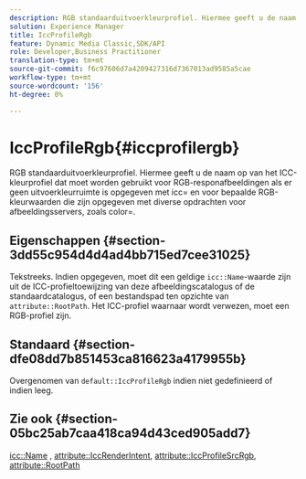 ```yaml
---
description: RGB standaarduitvoerkleurprofiel. Hiermee geeft u de naam op van het ICC-kleurprofiel dat moet worden gebruikt voor RGB-responafbeeldingen als er geen uitvoerkleurruimte is opgegeven met icc= en voor bepaalde RGB-kleurwaarden die zijn opgegeven met diverse opdrachten voor afbeeldingsservers, zoals color=.
solution: Experience Manager
title: IccProfileRgb
feature: Dynamic Media Classic,SDK/API
role: Developer,Business Practitioner
translation-type: tm+mt
source-git-commit: f6c97606d7a4209427316d7367013ad9585a5cae
workflow-type: tm+mt
source-wordcount: '156'
ht-degree: 0%

---
```



# IccProfileRgb{#iccprofilergb}

RGB standaarduitvoerkleurprofiel. Hiermee geeft u de naam op van het ICC-kleurprofiel dat moet worden gebruikt voor RGB-responafbeeldingen als er geen uitvoerkleurruimte is opgegeven met icc= en voor bepaalde RGB-kleurwaarden die zijn opgegeven met diverse opdrachten voor afbeeldingsservers, zoals color=.

## Eigenschappen {#section-3dd55c954d4d4ad4bb715ed7cee31025}

Tekstreeks. Indien opgegeven, moet dit een geldige `icc::Name`-waarde zijn uit de ICC-profieltoewijzing van deze afbeeldingscatalogus of de standaardcatalogus, of een bestandspad ten opzichte van `attribute::RootPath`. Het ICC-profiel waarnaar wordt verwezen, moet een RGB-profiel zijn.

## Standaard {#section-dfe08dd7b851453ca816623a4179955b}

Overgenomen van `default::IccProfileRgb` indien niet gedefinieerd of indien leeg.

## Zie ook {#section-05bc25ab7caa418ca94d43ced905add7}

[icc::Name](../../../../../is-api/image-catalog/image-serving-api-ref/c-image-catalog-reference/c-icc-profile-map-reference/r-name-icc.md#reference-9e7d3c8e35434981a3dfac66b8946cbe) ,  [attribute::IccRenderIntent](../../../../../is-api/image-catalog/image-serving-api-ref/c-image-catalog-reference/c-attributes-reference/r-iccrenderintent.md#reference-012f207f28bd4406a5368d23ed95a51f),  [attribute::IccProfileSrcRgb](../../../../../is-api/image-catalog/image-serving-api-ref/c-image-catalog-reference/c-attributes-reference/r-iccprofilesrcrgb.md#reference-b8e576d075b44f5c94d95bfb5aa22ae2),  [attribute::RootPath](../../../../../is-api/image-catalog/image-serving-api-ref/c-image-catalog-reference/c-attributes-reference/r-rootpath.md#reference-17d57e5967be403b8408fa7214017494)
